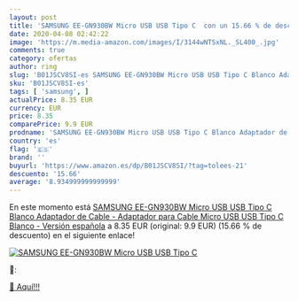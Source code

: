 ```yaml
---
layout: post
title: 'SAMSUNG EE-GN930BW Micro USB USB Tipo C  con un 15.66 % de descuento'
date: 2020-04-08 02:42:22
image: 'https://m.media-amazon.com/images/I/3144wNTSxNL._SL400_.jpg'
comments: true
category: ofertas
author: ring
slug: 'B01JSCV8SI-es SAMSUNG EE-GN930BW Micro USB USB Tipo C Blanco Adaptador...'
sku: 'B01JSCV8SI-es'
tags: [ 'samsung', ]
actualPrice: 8.35 EUR
currency: EUR
price: 8.35
comparePrice: 9.9 EUR
prodname: 'SAMSUNG EE-GN930BW Micro USB USB Tipo C Blanco Adaptador de Cable - Adaptador para Cable  Micro USB  USB Tipo C  Blanco - Versión española'
country: 'es'
flag: '🇪🇸'
brand: ''
buyurl: 'https://www.amazon.es/dp/B01JSCV8SI/?tag=tolees-21'
descuento: '15.66'
average: '8.934999999999999'
---
```


En este momento está [SAMSUNG EE-GN930BW Micro USB USB Tipo C Blanco Adaptador de Cable - Adaptador para Cable  Micro USB  USB Tipo C  Blanco - Versión española](https://www.amazon.es/dp/B01JSCV8SI/?tag=tolees-21) a 8.35 EUR (original: 9.9 EUR) (15.66 %  de descuento) en el siguiente enlace!

[![SAMSUNG EE-GN930BW Micro USB USB Tipo C ](https://m.media-amazon.com/images/I/3144wNTSxNL._SL400_.jpg)](https://www.amazon.es/dp/B01JSCV8SI/?tag=tolees-21)

🔎:


[🛒 Aquí!!!](https://www.amazon.es/dp/B01JSCV8SI/?tag=tolees-21)
